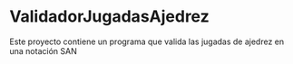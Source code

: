 # ValidadorJugadasAjedrez
Este proyecto contiene un programa que valida las jugadas de ajedrez en una notación SAN 
